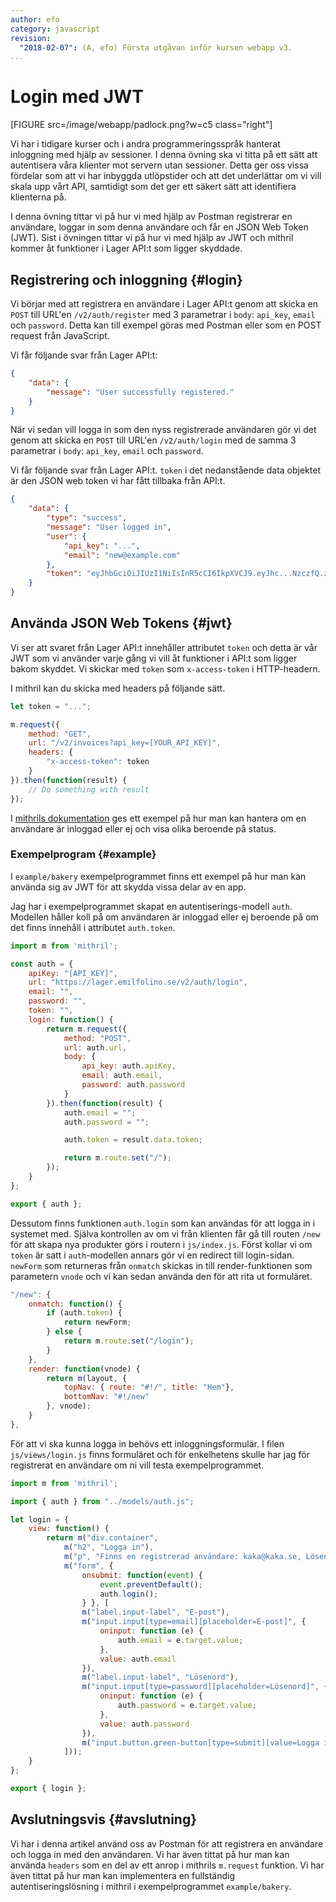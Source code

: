 ```yaml
---
author: efo
category: javascript
revision:
  "2018-02-07": (A, efo) Första utgåvan inför kursen webapp v3.
...
```

Login med JWT
==================================

[FIGURE src=/image/webapp/padlock.png?w=c5 class="right"]

Vi har i tidigare kurser och i andra programmeringsspråk hanterat inloggning med hjälp av sessioner. I denna övning ska vi titta på ett sätt att autentisera våra klienter mot servern utan sessioner. Detta ger oss vissa fördelar som att vi har inbyggda utlöpstider och att det underlättar om vi vill skala upp vårt API, samtidigt som det ger ett säkert sätt att identifiera klienterna på.

I denna övning tittar vi på hur vi med hjälp av Postman registrerar en användare, loggar in som denna användare och får en JSON Web Token (JWT). Sist i övningen tittar vi på hur vi med hjälp av JWT och mithril kommer åt funktioner i Lager API:t som ligger skyddade.



<!--more-->



Registrering och inloggning {#login}
--------------------------------------
Vi börjar med att registrera en användare i Lager API:t genom att skicka en `POST` till URL'en `/v2/auth/register` med 3 parametrar i `body`: `api_key`, `email` och `password`. Detta kan till exempel göras med Postman eller som en POST request från JavaScript.

Vi får följande svar från Lager API:t:

```json
{
    "data": {
        "message": "User successfully registered."
    }
}
```

När vi sedan vill logga in som den nyss registrerade användaren gör vi det genom att skicka en `POST` till URL'en `/v2/auth/login` med de samma 3 parametrar i `body`: `api_key`, `email` och `password`.

Vi får följande svar från Lager API:t. `token` i det nedanstående data objektet är den JSON web token vi har fått tillbaka från API:t.

```json
{
    "data": {
        "type": "success",
        "message": "User logged in",
        "user": {
            "api_key": "...",
            "email": "new@example.com"
        },
        "token": "eyJhbGciOiJIUzI1NiIsInR5cCI6IkpXVCJ9.eyJhc...NzczfQ.zUUd...KHTkM"
    }
}
```



Använda JSON Web Tokens {#jwt}
--------------------------------------
Vi ser att svaret från Lager API:t innehåller attributet `token` och detta är vår JWT som vi använder varje gång vi vill åt funktioner i API:t som ligger bakom skyddet. Vi skickar med `token` som `x-access-token` i HTTP-headern.


I mithril kan du skicka med headers på följande sätt.

```javascript
let token = "...";

m.request({
    method: "GET",
    url: "/v2/invoices?api_key=[YOUR_API_KEY]",
    headers: {
        "x-access-token": token
    }
}).then(function(result) {
    // Do something with result
});
```

I [mithrils dokumentation](https://mithril.js.org/route.html#authentication) ges ett exempel på hur man kan hantera om en användare är inloggad eller ej och visa olika beroende på status.


### Exempelprogram {#example}

I `example/bakery` exempelprogrammet finns ett exempel på hur man kan använda sig av JWT för att skydda vissa delar av en app.

Jag har i exempelprogrammet skapat en autentiserings-modell `auth`. Modellen håller koll på om användaren är inloggad eller ej beroende på om det finns innehåll i attributet `auth.token`.

```javascript
import m from 'mithril';

const auth = {
    apiKey: "[API_KEY]",
    url: "https://lager.emilfolino.se/v2/auth/login",
    email: "",
    password: "",
    token: "",
    login: function() {
        return m.request({
            method: "POST",
            url: auth.url,
            body: {
                api_key: auth.apiKey,
                email: auth.email,
                password: auth.password
            }
        }).then(function(result) {
            auth.email = "";
            auth.password = "";

            auth.token = result.data.token;

            return m.route.set("/");
        });
    }
};

export { auth };
```

Dessutom finns funktionen `auth.login` som kan användas för att logga in i systemet med. Själva kontrollen av om vi från klienten får gå till routen `/new` för att skapa nya produkter görs i routern i `js/index.js`. Först kollar vi om `token` är satt i `auth`-modellen annars gör vi en redirect till login-sidan. `newForm` som returneras från `onmatch` skickas in till render-funktionen som parametern `vnode` och vi kan sedan använda den för att rita ut formuläret.

```javascript
"/new": {
    onmatch: function() {
        if (auth.token) {
            return newForm;
        } else {
            return m.route.set("/login");
        }
    },
    render: function(vnode) {
        return m(layout, {
            topNav: { route: "#!/", title: "Hem"},
            bottomNav: "#!/new"
        }, vnode);
    }
},
```

För att vi ska kunna logga in behövs ett inloggningsformulär. I filen `js/views/login.js` finns formuläret och för enkelhetens skulle har jag för registrerat en användare om ni vill testa exempelprogrammet.

```javascript
import m from 'mithril';

import { auth } from "../models/auth.js";

let login = {
    view: function() {
        return m("div.container",
            m("h2", "Logga in"),
            m("p", "Finns en registrerad användare: kaka@kaka.se, Lösenord: test1234"),
            m("form", {
                onsubmit: function(event) {
                    event.preventDefault();
                    auth.login();
                } }, [
                m("label.input-label", "E-post"),
                m("input.input[type=email][placeholder=E-post]", {
                    oninput: function (e) {
                        auth.email = e.target.value;
                    },
                    value: auth.email
                }),
                m("label.input-label", "Lösenord"),
                m("input.input[type=password][placeholder=Lösenord]", {
                    oninput: function (e) {
                        auth.password = e.target.value;
                    },
                    value: auth.password
                }),
                m("input.button.green-button[type=submit][value=Logga in].button")
            ]));
    }
};

export { login };
```



Avslutningsvis {#avslutning}
--------------------------------------
Vi har i denna artikel använd oss av Postman för att registrera en användare och logga in med den användaren. Vi har även tittat på hur man kan använda `headers` som en del av ett anrop i mithrils `m.request` funktion. Vi har även tittat på hur man kan implementera en fullständig autentiseringslösning i mithril i exempelprogrammet `example/bakery`.

<!-- Om du har frågor eller tips så finns det en särskild [tråd i forumet](t/7319) om denna artikeln. -->
